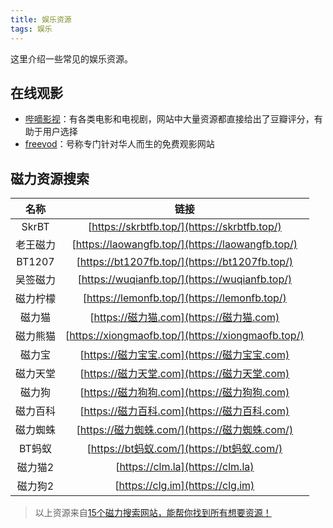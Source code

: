 ```yaml
---
title: 娱乐资源
tags: 娱乐
---
```


这里介绍一些常见的娱乐资源。

## 在线观影

- [哔嘀影视](https://bdys.me/)：有各类电影和电视剧，网站中大量资源都直接给出了豆瓣评分，有助于用户选择
- [freevod](https://share.freevod.org/)：号称专门针对华人而生的免费观影网站

## 磁力资源搜索

|   名称   |                        链接                        |
| :------: | :------------------------------------------------: |
|  SkrBT   |    [https://skrbtfb.top/](https://skrbtfb.top/)    |
| 老王磁力 |  [https://laowangfb.top/](https://laowangfb.top/)  |
|  BT1207  |   [https://bt1207fb.top/](https://bt1207fb.top/)   |
| 吴签磁力 |   [https://wuqianfb.top/](https://wuqianfb.top/)   |
| 磁力柠檬 |    [https://lemonfb.top/](https://lemonfb.top/)    |
|  磁力猫  |      [https://磁力猫.com](https://磁力猫.com)      |
| 磁力熊猫 | [https://xiongmaofb.top/](https://xiongmaofb.top/) |
|  磁力宝  |    [https://磁力宝宝.com](https://磁力宝宝.com)    |
| 磁力天堂 |    [https://磁力天堂.com](https://磁力天堂.com)    |
|  磁力狗  |    [https://磁力狗狗.com](https://磁力狗狗.com)    |
| 磁力百科 |    [https://磁力百科.com](https://磁力百科.com)    |
| 磁力蜘蛛 |   [https://磁力蜘蛛.com/](https://磁力蜘蛛.com/)   |
|  BT蚂蚁  |     [https://bt蚂蚁.com/](https://bt蚂蚁.com/)     |
| 磁力猫2  |          [https://clm.la](https://clm.la)          |
| 磁力狗2  |          [https://clg.im](https://clg.im)          |

> 以上资源来自[15个磁力搜索网站，能帮你找到所有想要资源！](https://www.youtube.com/watch?v=8WH0u3UnAOs)

